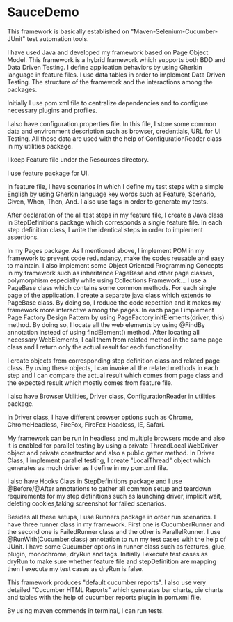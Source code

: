 # SauceDemo
This framework is basically established on "Maven-Selenium-Cucumber-JUnit" test automation tools.

I have used Java and developed my framework based on Page Object Model.
This framework is a hybrid framework which supports both BDD and Data Driven Testing.
I define application behaviors by using Gherkin language in feature files.
I use data tables in order to implement Data Driven Testing.
The structure of the framework and the interactions among the packages.

Initially I use pom.xml file to centralize dependencies and to configure necessary plugins and profiles.

I also have configuration.properties file. In this file, I store some common data and environment description such as browser, credentials, URL for UI Testing. All those data are used with the help of ConfigurationReader class in my utilities package.

I keep Feature file under the Resources directory.

I use feature package for UI.

In feature file, I have scenarios in which I define my test steps with a simple English by using Gherkin language key words such as Feature, Scenario, Given, When, Then, And. I also use tags in order to generate my tests.

After declaration of the all test steps in my feature file, I create a Java class in StepDefinitions package which corresponds a single feature file. In each step definition class, I write the identical steps in order to implement assertions.

In my Pages package. As I mentioned above, I implement POM in my framework to prevent code redundancy, make the codes reusable and easy to maintain. I also implement some Object Oriented Programming Concepts in my framework such as inheritance PageBase and other page classes, polymorphism especially while using Collections Framework... I use a PageBase class which contains some common methods. For each single page of the application, I create a separate java class which extends to PageBase class. By doing so, I reduce the code repetition and it makes my framework more interactive among the pages. In each page I implement Page Factory Design Pattern by using PageFactory.initElements(driver, this) method. By doing so, I locate all the web elements by using @FindBy annotation instead of using findElement() method. After locating all necessary WebElements, I call them from related method in the same page class and I return only the actual result for each functionality.

I create objects from corresponding step definition class and related page class. By using these objects, I can invoke all the related methods in each step and I can compare the actual result which comes from page class and the expected result which mostly comes from feature file.

I also have Browser Utilities, Driver class, ConfigurationReader in utilities package.

In Driver class, I have different browser options such as Chrome, ChromeHeadless, FireFox, FireFox Headless, IE, Safari.

My framework can be run in headless and multiple browsers mode and also it is enabled for parallel testing by using a private ThreadLocal WebDriver object and private constructor and also a public getter method. In Driver Class, I implement parallel testing, I create "LocalThread" object which generates as much driver as I define in my pom.xml file.

I also have Hooks Class in StepDefinitions package and I use @Before/@After annotations to gather all common setup and teardown requirements for my step definitions such as launching driver, implicit wait, deleting cookies,taking screenshot for failed scenarios.

Besides all these setups, I use Runners package in order run scenarios. I have three runner class in my framework. First one is CucumberRunner and the second one is FailedRunner class and the other is ParallelRunner. I use @RunWith(Cucumber.class) annotation to run my test cases with the help of JUnit. I have some Cucumber options in runner class such as features, glue, plugin, monochrome, dryRun and tags. Initially I execute test cases as dryRun to make sure whether feature file and stepDefinition are mapping then I execute my test cases as dryRun is false.

This framework produces "default cucumber reports". I also use very detailed "Cucumber HTML Reports" which generates bar charts, pie charts and tables with the help of cucumber reports plugin in pom.xml file.

By using maven commends in terminal, I can run tests.
